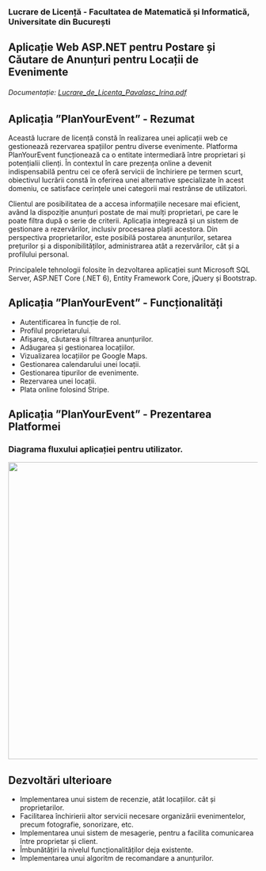 ### Lucrare de Licență - Facultatea de Matematică și Informatică, Universitate din București

## Aplicație Web ASP.NET pentru Postare și Căutare de Anunțuri pentru Locații de Evenimente

###### Documentație: [Lucrare_de_Licenta_Pavalasc_Irina.pdf](https://github.com/IrinaPavalasc/PlanYourEvent/files/9868192/Lucrare_de_Licenta_Pavalasc_Irina.pdf)

## Aplicația ”PlanYourEvent” - Rezumat

Această lucrare de licență constă în realizarea unei aplicații web ce gestionează rezervarea spațiilor pentru diverse evenimente. Platforma PlanYourEvent funcționează ca
o entitate intermediară între proprietari și potențialii clienți. În contextul în care prezența online a devenit indispensabilă pentru cei ce oferă servicii de închiriere pe termen scurt, obiectivul lucrării constă în oferirea unei alternative specializate în acest domeniu, ce satisface cerințele unei categorii mai restrânse de utilizatori. 

Clientul are posibilitatea de a accesa informațiile necesare mai eficient, având la dispoziție anunțuri postate de mai mulți proprietari, pe care le poate filtra după o serie de criterii. Aplicația integrează și un sistem de gestionare a rezervărilor, inclusiv procesarea plații acestora. Din perspectiva proprietarilor, este posibilă postarea anunțurilor, setarea prețurilor și a disponibilităților, administrarea atât a rezervărilor, cât și a profilului personal.

Principalele tehnologii folosite în dezvoltarea aplicației sunt Microsoft SQL Server, ASP.NET Core (.NET 6), Entity Framework Core, jQuery și Bootstrap.

## Aplicația ”PlanYourEvent” - Funcționalități

- Autentificarea în funcție de rol.
- Profilul proprietarului.
- Afișarea, căutarea și filtrarea anunțurilor.
- Adăugarea și gestionarea locațiilor.
- Vizualizarea locațiilor pe Google Maps.
- Gestionarea calendarului unei locații.
- Gestionarea tipurilor de evenimente.
- Rezervarea unei locații.
- Plata online folosind Stripe.


## Aplicația ”PlanYourEvent” - Prezentarea Platformei

### Diagrama fluxului aplicației pentru utilizator. 
<img src="https://user-images.githubusercontent.com/61749906/197997180-095c4854-3f50-4215-8c1b-a5734dce3621.png" width="600" ></a>

## Dezvoltări ulterioare

- Implementarea unui sistem de recenzie,  atât locațiilor. cât și proprietarilor.
- Facilitarea închirierii altor servicii necesare organizării evenimentelor, precum  fotografie, sonorizare, etc.
- Implementarea unui sistem de mesagerie, pentru a facilita comunicarea între proprietar și client.
- Îmbunătățiri la nivelul funcționalităților deja existente.
- Implementarea unui algoritm de recomandare a anunțurilor.



